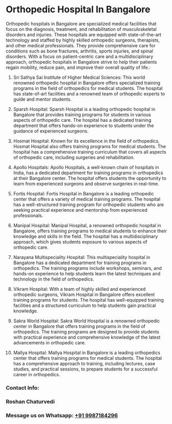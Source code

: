 # Orthopedic Hospital In Bangalore


Orthopedic hospitals in Bangalore are specialized medical facilities that focus on the diagnosis, treatment, and rehabilitation of musculoskeletal disorders and injuries. These hospitals are equipped with state-of-the-art technology and staffed by highly skilled orthopedic surgeons, therapists, and other medical professionals. They provide comprehensive care for conditions such as bone fractures, arthritis, sports injuries, and spinal disorders. With a focus on patient-centric care and a multidisciplinary approach, orthopedic hospitals in Bangalore strive to help their patients regain mobility, reduce pain, and improve their overall quality of life.:

1) Sri Sathya Sai Institute of Higher Medical Sciences: This world renowned orthopedic hospital in Bangalore offers specialized training programs in the field of orthopedics for medical students. The hospital has state-of-art facilities and a renowned team of orthopedic experts to guide and mentor students.

2) Sparsh Hospital: Sparsh Hospital is a leading orthopedic hospital in Bangalore that provides training programs for students in various aspects of orthopedic care. The hospital has a dedicated training department that offers hands-on experience to students under the guidance of experienced surgeons.

3) Hosmat Hospital: Known for its excellence in the field of orthopedics, Hosmat Hospital also offers training programs for medical students. The hospital has a comprehensive training curriculum that covers all aspects of orthopedic care, including surgeries and rehabilitation.

4) Apollo Hospitals: Apollo Hospitals, a well-known chain of hospitals in India, has a dedicated department for training programs in orthopedics at their Bangalore center. The hospital offers students the opportunity to learn from experienced surgeons and observe surgeries in real-time.

5) Fortis Hospital: Fortis Hospital in Bangalore is a leading orthopedic center that offers a variety of medical training programs. The hospital has a well-structured training program for orthopedic students who are seeking practical experience and mentorship from experienced professionals.

6) Manipal Hospital: Manipal Hospital, a renowned orthopedic hospital in Bangalore, offers training programs to medical students to enhance their knowledge and skills in the field. The hospital has a multidisciplinary approach, which gives students exposure to various aspects of orthopedic care.

7) Narayana Multispeciality Hospital: This multispeciality hospital in Bangalore has a dedicated department for training programs in orthopedics. The training programs include workshops, seminars, and hands-on experience to help students learn the latest techniques and technology in the field of orthopedics.

8) Vikram Hospital: With a team of highly skilled and experienced orthopedic surgeons, Vikram Hospital in Bangalore offers excellent training programs for students. The hospital has well-equipped training facilities and a structured curriculum to help students gain practical knowledge.

9) Sakra World Hospital: Sakra World Hospital is a renowned orthopedic center in Bangalore that offers training programs in the field of orthopedics. The training programs are designed to provide students with practical experience and comprehensive knowledge of the latest advancements in orthopedic care.

10) Mallya Hospital: Mallya Hospital in Bangalore is a leading orthopedics center that offers training programs for medical students. The hospital has a comprehensive approach to training, including lectures, case studies, and practical sessions, to prepare students for a successful career in orthopedics.

### Contact Info:
### Roshan Chaturvedi
### Message us on Whatsapp: [+91 9987184296](https://api.whatsapp.com/send?phone=919987184296)

                    